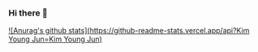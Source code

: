 ### Hi there 👋
 [![Anurag's github stats](https://github-readme-stats.vercel.app/api?Kim Young Jun=Kim Young Jun)](https://github.com/anuraghazra/github-readme-stats)
<!--
**xxt1205/xxt1205** is a ✨ _special_ ✨ repository because its `README.md` (this file) appears on your GitHub profile.

Here are some ideas to get you started:

- 🔭 I’m currently working on ...
- 🌱 I’m currently learning ...
- 👯 I’m looking to collaborate on ...
- 🤔 I’m looking for help with ...
- 💬 Ask me about ...
- 📫 How to reach me: ...
- 😄 Pronouns: ...
- ⚡ Fun fact: ...
-->
